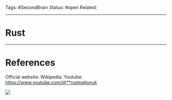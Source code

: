 Tags: #SecondBrain 
Status: #open
Related: 

---
# Rust







---
# References
Official website:
Wikipedia:
Youtube: https://www.youtube.com/@**rustnationuk

![](https://www.youtube.com/watch?v=7pU3gOVAeVQ)

